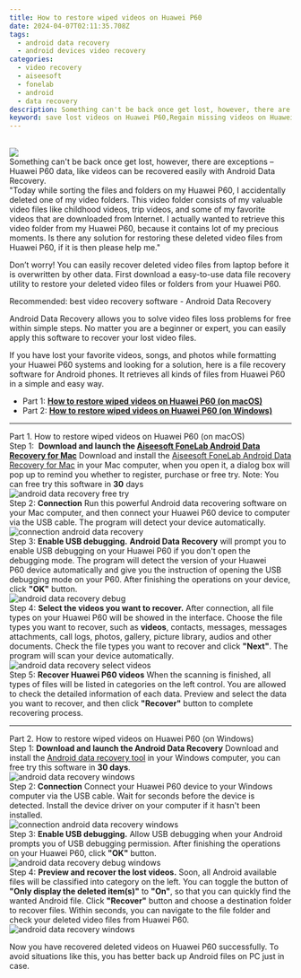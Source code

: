 ```yaml
---
title: How to restore wiped videos on Huawei P60
date: 2024-04-07T02:11:35.708Z
tags: 
  - android data recovery
  - android devices video recovery
categories: 
  - video recovery
  - aiseesoft
  - fonelab
  - android
  - data recovery
description: Something can't be back once get lost, however, there are exceptions – Huawei P60 data, like videos can be recovered easily with Android Data Recovery.
keyword: save lost videos on Huawei P60,Regain missing videos on Huawei P60,retrieve wiped videos Huawei P60,restore deleted videos on Huawei P60,Huawei P60 videos recovery,broken Huawei P60 videos recovery solution,Huawei P60 deleted video,restore video when deleted in Huawei P60,how can i get video back on Huawei P60,how do i recover video on Huawei P60,Huawei P60 video disappear,recover deleted video 2018 for Huawei P60
---
```

<br>
<img src="https://img0mobiles.techidaily.com/images/best-assets/devices/huawei/huawei-p60/4.jpg" class="atpl-imgstyle"  /><br>
<div class="atpl-content atpl-for-fonelab-android recover-video">
<div class="atpl-post-description-part-1">
Something can't be back once get lost, however, there are exceptions – Huawei P60 data, like videos can be recovered easily with Android Data Recovery.
</div>
<div class="atpl-post-description-part-2">
<div class="tpl-content-sub-paragraph-question">
    "Today while sorting the files and folders on my Huawei P60, I accidentally deleted one of my video folders. This video folder consists of my valuable video files like childhood videos, trip videos, and some of my favorite videos that are downloaded from Internet. I actually wanted to retrieve this video folder from my Huawei P60, because it contains lot of my precious moments. Is there any solution for restoring these deleted video files from Huawei P60, if it is then please help me."
</div>
<div class="tpl-content-sub-paragraph-content">
  <p>
    Don’t worry! You can easily recover deleted video files from laptop before it is overwritten by other data. First download a easy-to-use data file recovery utility to restore your deleted video files or folders from your Huawei P60.
  </p>
</div>
</div>
<div class="atpl-post-description-part-3">
<div class="tpl-content-sub-paragraph-title">
    Recommended: best video recovery software - Android Data Recovery
</div>
<div class="tpl-content-sub-paragraph-content">
    <p>
        Android Data Recovery allows you to solve video files loss problems for free within simple steps. No matter you are a beginner or expert, you can easily apply this software to recover your lost video files.
    </p>
    <p>
        If you have lost your favorite videos, songs, and photos while formatting your Huawei P60 systems and looking for a solution, here is a file recovery software for Android phones. It retrieves all kinds of files from Huawei P60 in a simple and easy way.
    </p>
</div>
</div>
<ul>
  <li>Part 1: <strong><a href="#p1"> How to restore wiped videos on Huawei P60  (on macOS)</a></strong></li>
  <li>Part 2: <strong><a href="#p2"> How to restore wiped videos on Huawei P60  (on Windows)</a></strong></li>
</ul>
<!-- Part 1 -->
<a id="p1" name="p1" ></a><hr>
<div>
  <span class="atpl-step-part-style">Part 1. How to restore wiped videos on Huawei P60 (on macOS)</span>
</div>  
<span class="atpl-stepstyle-a"><span>Step 1: </span></span> <strong>Download and launch the <a href="https://tools.techidaily.com/aiseesoft-android-data-recovery-for-mac/" >Aiseesoft FoneLab Android Data Recovery for Mac</a></strong>
Download and install the <a href="https://tools.techidaily.com/aiseesoft-android-data-recovery-for-mac/" >Aiseesoft FoneLab Android Data Recovery for Mac</a> in your Mac computer, when you open it, a dialog box will pop up to remind you whether to register, purchase or free try.
Note: You can free try this software in <strong>30</strong> days
<br>
<img src="https://tools.techidaily.com/images/apps/aiseesoft/android-data-recovery/mac-free-try.png" class="atpl-imgstyle" alt="android data recovery free try" /><br>
<span class="atpl-stepstyle-a"><span>Step 2: </span></span> <strong>Connection</strong>
Run this powerful Android data recovering software on your Mac computer, and then connect your Huawei P60 device to computer via the USB cable. The program will detect your device automatically.
<br>
<img src="https://tools.techidaily.com/images/apps/aiseesoft/android-data-recovery/mac-connection-interface.jpg" class="atpl-imgstyle" alt="connection android data recovery" /><br>
<span class="atpl-stepstyle-a"><span>Step 3: </span></span> <strong>Enable USB debugging.</strong>
<strong>Android Data Recovery</strong> will prompt you to enable USB debugging on your Huawei P60 if you don't open the debugging mode. The program will detect the version of your Huawei P60 device automatically and give you the instruction of opening the USB debugging mode on your P60. After finishing the operations on your device, click <strong>"OK"</strong> button.
<br>
<img src="https://tools.techidaily.com/images/apps/aiseesoft/android-data-recovery/mac-android-usb-debug.jpg"  class="atpl-imgstyle" alt="android data recovery debug" /><br>
<span class="atpl-stepstyle-a"><span>Step 4: </span></span> <strong>Select the videos you want to recover.</strong>
After connection, all file types on your Huawei P60 will be showed in the interface. Choose the file types you want to recover, such as <strong>videos</strong>, contacts, messages, messages attachments, call logs, photos, gallery, picture library,  audios and other documents. Check the file types you want to recover and click <b>"Next"</b>. The program will scan your device automatically.
<br>
<img src="https://tools.techidaily.com/images/apps/aiseesoft/android-data-recovery/mac-choose-type-videos.jpg" class="atpl-imgstyle" alt="android data recovery select videos" /><br>
<span class="atpl-stepstyle-a"><span>Step 5: </span></span> <strong>Recover Huawei P60 videos</strong>
When the scanning is finished, all types of files will be listed in categories on the left control. You are allowed to check the detailed information of each data. Preview and select the data you want to recover, and then click <b>"Recover"</b> button to complete recovering process.
<a id="p2" name="p2"></a><hr>
<!-- Part 2 -->
<div>
<span class="atpl-step-part-style">Part 2. How to restore wiped videos on Huawei P60 (on Windows)</span>
</div>
<span class="atpl-stepstyle-a"><span>Step 1: </span></span> <strong>Download and launch the Android Data Recovery</strong>
Download and install the <a href="https://tools.techidaily.com/aiseesoft-android-data-recovery-for-win/" >Android data recovery tool</a> in your Windows computer, you can free try this software in <b>30 days</b>.
<br>
<img src="https://tools.techidaily.com/images/apps/aiseesoft/android-data-recovery/win-start-interface.png"  class="atpl-imgstyle" alt="android data recovery windows" /><br>
<span class="atpl-stepstyle-a"><span>Step 2: </span></span> <strong>Connection</strong>
Connect your Huawei P60 device to your Windows computer via the USB cable. Wait for seconds before the device is detected. Install the device driver on your computer if it hasn't been installed.
<br>
<img src="https://tools.techidaily.com/images/apps/aiseesoft/android-data-recovery/win-connection-interface.png" class="atpl-imgstyle" alt="connection android data recovery windows" /><br>
<span class="atpl-stepstyle-a"><span>Step 3: </span></span> <strong>Enable USB debugging.</strong>
Allow USB debugging when your Android prompts you of USB debugging permission. After finishing the operations on your Huawei P60, click <b>"OK"</b> button.
<br>
<img src="https://tools.techidaily.com/images/apps/aiseesoft/android-data-recovery/win-android-usb-debug.png" class="atpl-imgstyle" alt="android data recovery debug windows" /><br>
<span class="atpl-stepstyle-a"><span>Step 4: </span></span> <strong>Preview and recover the lost videos.</strong>
Soon, all Android available files will be classified into category on the left. You can toggle the button of <b>"Only display the deleted item(s)"</b> to <b>"On"</b>, so that you can quickly find the wanted Android file. Click <b>"Recover"</b> button and choose a destination folder to recover files. Within seconds, you can navigate to the file folder and check your deleted video files from Huawei P60.
<br>
<img src="https://tools.techidaily.com/images/apps/aiseesoft/android-data-recovery/win-recover-videos.jpg" class="atpl-imgstyle" alt="android data recovery windows" /><br>
<div class="atpl-post-description-part-4">
<div class="tpl-content-sub-paragraph-normal">
    <p>
        Now you have recovered deleted videos on Huawei P60 successfully. To avoid situations like this, you has better back up Android files on PC just in case.
    </p>
</div>
</div>

</div>
<ins class="adsbygoogle"
    style="display:block"
    data-ad-format="autorelaxed"
    data-ad-client="ca-pub-7571918770474297"
    data-ad-slot="1223367746"></ins>
